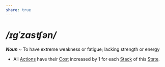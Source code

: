 ```yaml
---
share: true
---
```

# */ɪɡˈzɑsʧən/*
***Noun*** ~ To have extreme weakness or fatigue; lacking strength or energy

- All [Actions](../Core/Action.md) have their [Cost](../Core/Action.md#The%20Cost) increased by 1 for each [Stack](../Core/State.md#Stacking) of this [State](../Core/State.md).